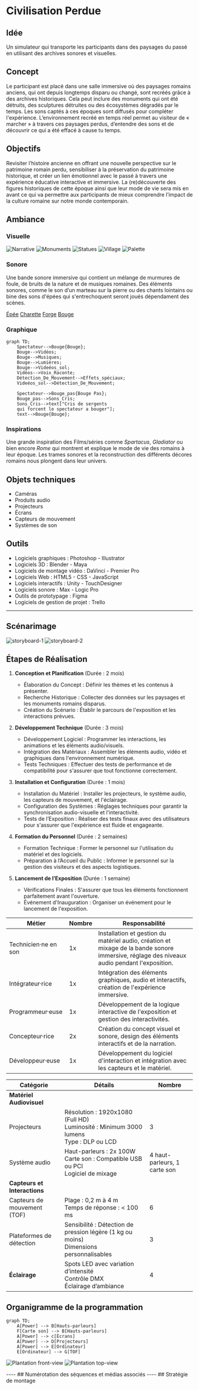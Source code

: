 # Civilisation Perdue

## Idée 
Un simulateur qui transporte les participants dans des paysages du passé en utilisant des archives sonores et visuelles.

## Concept 
Le participant est placé dans une salle immersive où des paysages romains anciens, qui ont depuis longtemps disparu ou changé, sont recréés grâce à des archives historiques. Cela peut inclure des monuments qui ont été détruits, des sculptures détruites ou des écosystèmes dégradés par le temps. Les sons captés à ces époques sont diffusés pour compléter l'expérience. L’environnement recréé en temps réel permet au visiteur de « marcher » à travers ces paysages perdus, d’entendre des sons et de découvrir ce qui a été effacé à cause tu temps.

## Objectifs
Revisiter l’histoire ancienne en offrant une nouvelle perspective sur le patrimoine romain perdu, sensibiliser à la préservation du patrimoine historique, et créer un lien émotionnel avec le passé à travers une expérience éducative interactive et immersive. La (re)découverte des figures historiques de cette époque ainsi que leur mode de vie sera mis en avant ce qui va permettre aux participants de mieux comprendre l’impact de la culture romaine sur notre monde contemporain.

## Ambiance
### Visuelle
![Narrative](/media/images/Narrative.jpeg)
![Monuments](/media/images/monuments.jpeg)
![Statues](/media/images/statues.jpeg)
![Village](/media/images/village.jpeg)
![Palette](/media/images/Palette.png)

### Sonore
Une bande sonore immersive qui contient un mélange de murmures de foule, de bruits de la nature et de musiques romaines. Des éléments sonores, comme le son d’un marteau sur la pierre ou des chants lointains ou bine des sons d'épées qui s'entrechoquent seront joués dépendament des scènes.

[Épée](/media/sons/bruits_epee.mp3)
[Charette](/media/sons/charette_cheval.mp3)
[Forge](/media/sons/forge.mp3)
[Bouge](/media/sons/Move.mp3)

### Graphique

```mermaid
graph TD;
    Spectateur-->Bouge{Bouge};
    Bouge-->Vidéos; 
    Bouge-->Musiques; 
    Bouge-->Lumières; 
    Bouge-->Videéos_sol; 
    Vidéos-->Voix_Raconte; 
    Détection_De_Mouvement-->Effets_spéciaux;
    Videéos_sol-->Détection_De_Mouvement;
    
    Spectateur-->Bouge_pas{Bouge Pas};
    Bouge_pas-->Sons_Cris;
    Sons_Cris-->text["Cris de sergents 
    qui forcent le spectateur a bouger"];
    text-->Bouge{Bouge};
```


### Inspirations
Une grande inspiration des Films/séries comme _Spartacus_, _Gladiator_ ou bien encore _Rome_ qui montrent et explique le mode de vie des romains à leur époque. Les trames sonores et la reconstruction des différents décores romains nous plongent dans leur univers.

## Objets techniques
  - Caméras
  - Produits audio
  - Projecteurs
  - Écrans
  - Capteurs de mouvement
  - Systèmes de son

## Outils
  - Logiciels graphiques : Photoshop - Illustrator 
  - Logiciels 3D : Blender - Maya
  - Logiciels de montage vidéo : DaVinci - Premier Pro
  - Logiciels Web : HTML5 - CSS - JavaScript
  - Logiciels interactifs : Unity - TouchDesigner
  - Logiciels sonore : Max - Logic Pro
  - Outils de prototypage : Figma 
  - Logiciels de gestion de projet : Trello
----------------------------------------------------------------------------------------------------------------------------------------------------------------------------
## Scénarimage
![storyboard-1](/media/images/storyboard-1.jpg)
![storyboard-2](/media/images/storyboard-2.jpg)


## Étapes de Réalisation

1. **Conception et Planification** (Durée : 2 mois)
   - Élaboration du Concept : Définir les thèmes et les contenus à présenter.
   - Recherche Historique : Collecter des données sur les paysages et les monuments romains disparus.
   - Création du Scénario : Établir le parcours de l'exposition et les interactions prévues.

2. **Développement Technique** (Durée : 3 mois)
   - Développement Logiciel : Programmer les interactions, les animations et les éléments audio/visuels.
   - Intégration des Matériaux : Assembler les éléments audio, vidéo et graphiques dans l'environnement numérique.
   - Tests Techniques : Effectuer des tests de performance et de compatibilité pour s'assurer que tout fonctionne correctement.

3. **Installation et Configuration** (Durée : 1 mois)
   - Installation du Matériel : Installer les projecteurs, le système audio, les capteurs de mouvement, et l'éclairage.
   - Configuration des Systèmes : Réglages techniques pour garantir la synchronisation audio-visuelle et l'interactivité.
   - Tests de l’Exposition : Réaliser des tests finaux avec des utilisateurs pour s'assurer que l'expérience est fluide et engageante.

4. **Formation du Personnel** (Durée : 2 semaines)
   - Formation Technique : Former le personnel sur l'utilisation du matériel et des logiciels.
   - Préparation à l’Accueil du Public : Informer le personnel sur la gestion des visiteurs et des aspects logistiques.

5. **Lancement de l’Exposition** (Durée : 1 semaine)
   - Vérifications Finales : S'assurer que tous les éléments fonctionnent parfaitement avant l'ouverture.
   - Événement d'Inauguration : Organiser un événement pour le lancement de l'exposition.

| Métier                | Nombre | Responsabilité                                                                                  |
|----------------------|--------|------------------------------------------------------------------------------------------------|
| Technicien·ne en son | 1x     | Installation et gestion du matériel audio, création et mixage de la bande sonore immersive, réglage des niveaux audio pendant l'exposition. |
| Intégrateur·rice     | 1x     | Intégration des éléments graphiques, audio et interactifs, création de l'expérience immersive. |
| Programmeur·euse     | 1x     | Développement de la logique interactive de l'exposition et gestion des interactivités.        |
| Concepteur·rice      | 2x     | Création du concept visuel et sonore, design des éléments interactifs et de la narration.      |
| Développeur·euse     | 1x     | Développement du logiciel d'interaction et intégration avec les capteurs et le matériel.      |



| Catégorie                     | Détails                                                                                              | Nombre                    |
|-------------------------------|------------------------------------------------------------------------------------------------------|---------------------------|
| **Matériel Audiovisuel**      |                                                                                                      |                           |
| Projecteurs                   | Résolution : 1920x1080 (Full HD) <br> Luminosité : Minimum 3000 lumens <br> Type : DLP ou LCD      | 3                         |
| Système audio                 | Haut-parleurs : 2x 100W <br> Carte son : Compatible USB ou PCI <br> Logiciel de mixage            | 4 haut-parleurs, 1 carte son |
| **Capteurs et Interactions**   |                                                                                                      |                           |
| Capteurs de mouvement (TOF)   | Plage : 0,2 m à 4 m <br> Temps de réponse : < 100 ms                                               | 6                         |
| Plateformes de détection      | Sensibilité : Détection de pression légère (1 kg ou moins) <br> Dimensions personnalisables         | 3                         |
| **Éclairage**                 | Spots LED avec variation d’intensité <br> Contrôle DMX <br> Éclairage d’ambiance                   | 4                         |


## Organigramme de la programmation
```mermaid
graph TD;
    A[Power] --> B[Hauts-parleurs]
    F[Carte son] --> B[Hauts-parleurs]
    A[Power] --> c[Écrans]
    A[Power] --> D[Projecteurs]
    A[Power] --> E[Ordinateur]
    E[Ordinateur] --> G[TOF]
```
![Plantation front-view](media/images/plantation_front-view.jpg)
![Plantation top-view](media/images/plantation_top-view.jpg)

---- ## Numérotation des séquences et médias associés
---- ## Stratégie de montage


